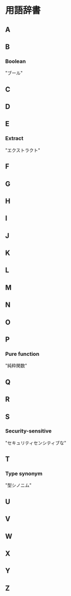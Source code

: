 # 用語辞書

## A
## B

### Boolean

"ブール"

## C
## D
## E

### Extract

"エクストラクト"

## F
## G
## H
## I
## J
## K
## L
## M
## N
## O
## P

### Pure function

"純粋関数"

## Q
## R
## S

### Security-sensitive

"セキュリティセンシティブな"

## T

### Type synonym

"型シノニム"

## U
## V
## W
## X
## Y
## Z
